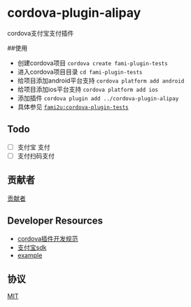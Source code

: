 # cordova-plugin-alipay
  cordova支付宝支付插件

##使用
* 创建cordova项目 `cordova create fami-plugin-tests`
* 进入cordova项目目录  `cd fami-plugin-tests`
* 给项目添加android平台支持  `cordova platform add android`
* 给项目添加ios平台支持  `cordova platform add ios`
* 添加插件 `cordova plugin add ../cordova-plugin-alipay`
* 具体参见 [`fami2u:cordova-plugin-tests`](https://github.com/fami2u/cordova-plugin-tests)

## Todo
- [ ] 支付宝 支付
- [ ] 支付扫码支付

## 贡献者
[贡献者](https://github.com/fami2u/cordova-plugin-alipay/graphs/contributors)

## Developer Resources
- [cordova插件开发规范](http://cordova.apache.org/docs/en/latest/guide/hybrid/plugins/index.html)
- [支付宝sdk](https://openhome.alipay.com/doc/docIndex.htm?url=https://openhome.alipay.com/doc/viewKbDoc.htm?key=236698_261849&type=info)
- [example](https://github.com/apache/cordova-plugin-splashscreen)

## 协议

[MIT](http://opensource.org/licenses/MIT)

